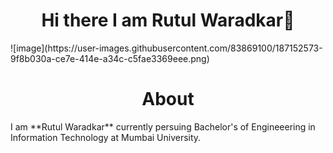 <h1 align="center"> Hi there I am Rutul Waradkar👋</h1>
![image](https://user-images.githubusercontent.com/83869100/187152573-9f8b030a-ce7e-414e-a34c-c5fae3369eee.png)

<h1 align="center">About</h1>
I am **Rutul Waradkar** currently persuing Bachelor's of Engineeering in Information Technology at Mumbai University.

<!--
**Rutul-2002/Rutul-2002** is a ✨ _special_ ✨ repository because its `README.md` (this file) appears on your GitHub profile.

Here are some ideas to get you started:

- 🔭 I’m currently working on ...
- 🌱 I’m currently learning ...
- 👯 I’m looking to collaborate on ...
- 🤔 I’m looking for help with ...
- 💬 Ask me about ...
- 📫 How to reach me: ...
- 😄 Pronouns: ...
- ⚡ Fun fact: ...
-->
